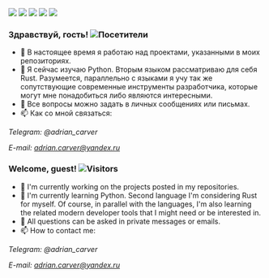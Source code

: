 <!--
**AdrianusWest/AdrianusWest** is a ✨ _special_ ✨ repository because its `README.md` (this file) appears on your GitHub profile.

Here are some ideas to get you started:

- 🔭 I’m currently working on ...
- 🌱 I’m currently learning ...
- 👯 I’m looking to collaborate on ...
- 🤔 I’m looking for help with ...
- 💬 Ask me about ...
- 📫 How to reach me: ...
- 😄 Pronouns: ...
- ⚡ Fun fact: ...
-->

![](http://github-profile-summary-cards.vercel.app/api/cards/profile-details?username=AdrianusWest&theme=nord_dark)
![](http://github-profile-summary-cards.vercel.app/api/cards/repos-per-language?username=AdrianusWest&theme=nord_dark)
![](http://github-profile-summary-cards.vercel.app/api/cards/most-commit-language?username=AdrianusWest&theme=nord_dark)
![](http://github-profile-summary-cards.vercel.app/api/cards/stats?username=AdrianusWest&theme=nord_dark)
![](http://github-profile-summary-cards.vercel.app/api/cards/productive-time?username=AdrianusWest&theme=nord_dark&utcOffset=3)


### Здравствуй, гость! ![Посетители](https://visitor-badge.glitch.me/badge?page_id=AdrianusWest)

- 🔭 В настоящее время я работаю над проектами, указанными в моих репозиториях. 
- 🌱 Я сейчас изучаю Python. Вторым языком рассматриваю для себя Rust. Разумеется, параллельно с языками я учу так же сопутствующие современные инструменты разработчика, которые могут мне понадобиться либо являются интересными.
- 💬 Все вопросы можно задать в личных сообщениях или письмах.
- 📫 Как со мной связаться:

*Telegram: @adrian_carver*

*E-mail: adrian.carver@yandex.ru*



### Welcome, guest! ![Visitors](https://visitor-badge.glitch.me/badge?page_id=AdrianusWest) 

- 🔭 I'm currently working on the projects posted in my repositories. 
- 🌱 I'm currently learning Python. Second language I'm considering Rust for myself. Of course, in parallel with the languages, I'm also learning the related modern developer tools that I might need or be interested in.
- 💬 All questions can be asked in private messages or emails.
- 📫 How to contact me:

*Telegram: @adrian_carver*

*E-mail: adrian.carver@yandex.ru*
